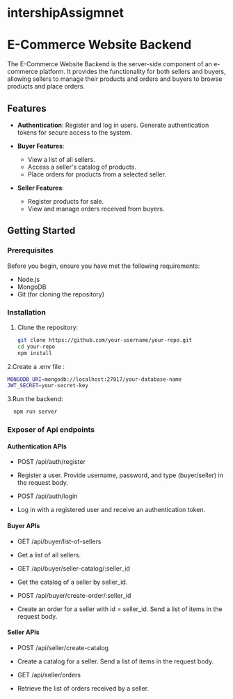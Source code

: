 # intershipAssigmnet

# E-Commerce Website Backend

The E-Commerce Website Backend is the server-side component of an e-commerce platform. It provides the functionality for both sellers and buyers, allowing sellers to manage their products and orders and buyers to browse products and place orders.

## Features

- **Authentication**: Register and log in users. Generate authentication tokens for secure access to the system.
- **Buyer Features**:
  - View a list of all sellers.
  - Access a seller's catalog of products.
  - Place orders for products from a selected seller.

- **Seller Features**:
  - Register products for sale.
  - View and manage orders received from buyers.

## Getting Started

### Prerequisites

Before you begin, ensure you have met the following requirements:

- Node.js
- MongoDB
- Git (for cloning the repository)

### Installation

1. Clone the repository:

   ```bash
   git clone https://github.com/your-username/your-repo.git
   cd your-repo
   npm install
   ```
2.Create a .env file :
  ```bash
  MONGODB_URI=mongodb://localhost:27017/your-database-name
  JWT_SECRET=your-secret-key
```
3.Run the backend:
```bash
  npm run server
```

### Exposer of Api endpoints

#### Authentication APIs

- POST /api/auth/register
- Register a user. Provide username, password, and type (buyer/seller) in the request body.

- POST /api/auth/login
- Log in with a registered user and receive an authentication token.

#### Buyer APIs

- GET /api/buyer/list-of-sellers
- Get a list of all sellers.

- GET /api/buyer/seller-catalog/:seller_id
- Get the catalog of a seller by seller_id.

- POST /api/buyer/create-order/:seller_id
- Create an order for a seller with id = seller_id. Send a list of items in the request body.

#### Seller APIs

- POST /api/seller/create-catalog
- Create a catalog for a seller. Send a list of items in the request body.

- GET /api/seller/orders
- Retrieve the list of orders received by a seller.



